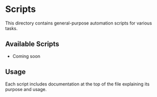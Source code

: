 # Scripts

This directory contains general-purpose automation scripts for various tasks.

## Available Scripts

- Coming soon

## Usage

Each script includes documentation at the top of the file explaining its purpose and usage.
